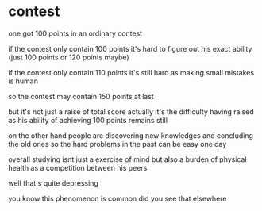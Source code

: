 # contest

one got 100 points in an ordinary contest

if the contest only contain 100 points
it's hard to figure out his exact ability
(just 100 points or 120 points maybe)

if the contest only contain 110 points
it's still hard
as making small mistakes is human

so the contest may contain 150 points at last

but it's not just a raise of total score
actually it's the difficulty having raised
as his ability of achieving 100 points remains still

on the other hand
people are discovering new knowledges and concluding the old ones
so the hard problems in the past can be easy one day

overall studying isnt just a exercise of mind but also a burden of physical health
as a competition between his peers

well that's quite depressing

you know
this phenomenon is common
did you see that elsewhere

